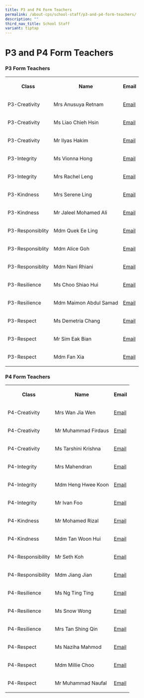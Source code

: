 ```yaml
---
title: P3 and P4 Form Teachers
permalink: /about-cps/school-staff/p3-and-p4-form-teachers/
description: ""
third_nav_title: School Staff
variant: tiptap
---
```

<h1><strong>P3 and P4 Form Teachers</strong></h1>
<h3>P3 Form Teachers</h3>
<table style="minWidth: 75px">
<colgroup>
<col>
<col>
<col>
</colgroup>
<tbody>
<tr>
<th rowspan="1" colspan="1">
<p>Class</p>
</th>
<th rowspan="1" colspan="1">
<p>Name</p>
</th>
<th rowspan="1" colspan="1">
<p>Email</p>
</th>
</tr>
<tr>
<td rowspan="1" colspan="1">
<p>P3-Creativity</p>
</td>
<td rowspan="1" colspan="1">
<p>Mrs Anusuya Retnam</p>
</td>
<td rowspan="1" colspan="1">
<p><a href="mailto:ramasamy_anusuya@moe.edu.sg" rel="noopener noreferrer nofollow" target="_blank">Email</a>
</p>
</td>
</tr>
<tr>
<td rowspan="1" colspan="1">
<p>P3-Creativity</p>
</td>
<td rowspan="1" colspan="1">
<p>Ms Liao Chieh Hsin</p>
</td>
<td rowspan="1" colspan="1">
<p><a href="mailto:liao_chieh_hsin@moe.edu.sg" rel="noopener noreferrer nofollow" target="_blank">Email</a>
</p>
</td>
</tr>
<tr>
<td rowspan="1" colspan="1">
<p>P3-Creativity</p>
</td>
<td rowspan="1" colspan="1">
<p>Mr Ilyas Hakim</p>
</td>
<td rowspan="1" colspan="1">
<p><a href="mailto:ilyas_hakim_jamaludin@moe.edu.sg" rel="noopener noreferrer nofollow" target="_blank">Email</a>
</p>
</td>
</tr>
<tr>
<td rowspan="1" colspan="1">
<p>P3-Integrity</p>
</td>
<td rowspan="1" colspan="1">
<p>Ms Vionna Hong</p>
</td>
<td rowspan="1" colspan="1">
<p><a href="mailto:hong_yi_ni_vionna@moe.edu.sg" rel="noopener noreferrer nofollow" target="_blank">Email</a>
</p>
</td>
</tr>
<tr>
<td rowspan="1" colspan="1">
<p>P3-Integrity</p>
</td>
<td rowspan="1" colspan="1">
<p>Mrs Rachel Leng</p>
</td>
<td rowspan="1" colspan="1">
<p><a href="mailto:rachel_leng_yhih_huua@moe.edu.sg" rel="noopener noreferrer nofollow" target="_blank">Email</a>
</p>
</td>
</tr>
<tr>
<td rowspan="1" colspan="1">
<p>P3-Kindness</p>
</td>
<td rowspan="1" colspan="1">
<p>Mrs Serene Ling</p>
</td>
<td rowspan="1" colspan="1">
<p><a href="mailto:serene_wong_hui_boon@moe.edu.sg" rel="noopener noreferrer nofollow" target="_blank">Email</a>
</p>
</td>
</tr>
<tr>
<td rowspan="1" colspan="1">
<p>P3-Kindness</p>
</td>
<td rowspan="1" colspan="1">
<p>Mr Jaleel Mohamed Ali</p>
</td>
<td rowspan="1" colspan="1">
<p><a href="mailto:jaleel_mohamed_ali@moe.edu.sg" rel="noopener noreferrer nofollow" target="_blank">Email</a>
</p>
</td>
</tr>
<tr>
<td rowspan="1" colspan="1">
<p>P3-Responsiblity</p>
</td>
<td rowspan="1" colspan="1">
<p>Mdm Quek Ee Ling</p>
</td>
<td rowspan="1" colspan="1">
<p><a href="mailto:quek_ee_ling@moe.edu.sg" rel="noopener noreferrer nofollow" target="_blank">Email</a>
</p>
</td>
</tr>
<tr>
<td rowspan="1" colspan="1">
<p>P3-Responsiblity</p>
</td>
<td rowspan="1" colspan="1">
<p>Mdm Alice Goh</p>
</td>
<td rowspan="1" colspan="1">
<p><a href="mailto:goh_alice@moe.edu.sg" rel="noopener noreferrer nofollow" target="_blank">Email</a>
</p>
</td>
</tr>
<tr>
<td rowspan="1" colspan="1">
<p>P3-Responsiblity</p>
</td>
<td rowspan="1" colspan="1">
<p>Mdm Nani Rhiani</p>
</td>
<td rowspan="1" colspan="1">
<p><a href="mailto:nani_rhiani_mohd_taib@moe.edu.sg" rel="noopener noreferrer nofollow" target="_blank">Email</a>
</p>
</td>
</tr>
<tr>
<td rowspan="1" colspan="1">
<p>P3-Resilience</p>
</td>
<td rowspan="1" colspan="1">
<p>Ms Choo Shiao Hui</p>
</td>
<td rowspan="1" colspan="1">
<p><a href="mailto:choo_shiao_hui@moe.edu.sg" rel="noopener noreferrer nofollow" target="_blank">Email</a>
</p>
</td>
</tr>
<tr>
<td rowspan="1" colspan="1">
<p>P3-Resilience</p>
</td>
<td rowspan="1" colspan="1">
<p>Mdm Maimon Abdul Samad</p>
</td>
<td rowspan="1" colspan="1">
<p><a href="mailto:maimon_abdul_samad@moe.edu.sg" rel="noopener noreferrer nofollow" target="_blank">Email</a>
</p>
</td>
</tr>
<tr>
<td rowspan="1" colspan="1">
<p>P3-Respect</p>
</td>
<td rowspan="1" colspan="1">
<p>Ms Demetria Chang</p>
</td>
<td rowspan="1" colspan="1">
<p><a href="mailto:demetria_chang@moe.edu.sg" rel="noopener noreferrer nofollow" target="_blank">Email</a>
</p>
</td>
</tr>
<tr>
<td rowspan="1" colspan="1">
<p>P3-Respect</p>
</td>
<td rowspan="1" colspan="1">
<p>Mr Sim Eak Bian</p>
</td>
<td rowspan="1" colspan="1">
<p><a href="mailto:sim_eak_bian@moe.edu.sg" rel="noopener noreferrer nofollow" target="_blank">Email</a>
</p>
</td>
</tr>
<tr>
<td rowspan="1" colspan="1">
<p>P3-Respect</p>
</td>
<td rowspan="1" colspan="1">
<p>Mdm Fan Xia</p>
</td>
<td rowspan="1" colspan="1">
<p><a href="mailto:fan_xia@moe.edu.sg" rel="noopener noreferrer nofollow" target="_blank">Email</a>
</p>
</td>
</tr>
</tbody>
</table>
<h3>P4 Form Teachers</h3>
<table style="minWidth: 75px">
<colgroup>
<col>
<col>
<col>
</colgroup>
<tbody>
<tr>
<th rowspan="1" colspan="1">
<p>Class</p>
</th>
<th rowspan="1" colspan="1">
<p>Name</p>
</th>
<th rowspan="1" colspan="1">
<p>Email</p>
</th>
</tr>
<tr>
<td rowspan="1" colspan="1">
<p>P4-Creativity</p>
</td>
<td rowspan="1" colspan="1">
<p>Mrs Wan Jia Wen</p>
</td>
<td rowspan="1" colspan="1">
<p><a href="mailto:toh_jia_wen@moe.edu.sg" rel="noopener noreferrer nofollow" target="_blank">Email</a>
</p>
</td>
</tr>
<tr>
<td rowspan="1" colspan="1">
<p>P4-Creativity</p>
</td>
<td rowspan="1" colspan="1">
<p>Mr Muhammad Firdaus</p>
</td>
<td rowspan="1" colspan="1">
<p><a href="mailto:muhammad_firdaus_nasirjaya@moe.edu.sg" rel="noopener noreferrer nofollow" target="_blank">Email</a>
</p>
</td>
</tr>
<tr>
<td rowspan="1" colspan="1">
<p>P4-Creativity</p>
</td>
<td rowspan="1" colspan="1">
<p>Ms Tarshini Krishna</p>
</td>
<td rowspan="1" colspan="1">
<p><a href="mailto:tarshini_krishna@moe.edu.sg" rel="noopener noreferrer nofollow" target="_blank">Email</a>
</p>
</td>
</tr>
<tr>
<td rowspan="1" colspan="1">
<p>P4-Integrity</p>
</td>
<td rowspan="1" colspan="1">
<p>Mrs Mahendran</p>
</td>
<td rowspan="1" colspan="1">
<p><a href="mailto:a_yoga_shanthi@moe.edu.sg" rel="noopener noreferrer nofollow" target="_blank">Email</a>
</p>
</td>
</tr>
<tr>
<td rowspan="1" colspan="1">
<p>P4-Integrity</p>
</td>
<td rowspan="1" colspan="1">
<p>Mdm Heng Hwee Koon</p>
</td>
<td rowspan="1" colspan="1">
<p><a href="mailto:heng_hwee_koon_a@moe.edu.sg" rel="noopener noreferrer nofollow" target="_blank">Email</a>
</p>
</td>
</tr>
<tr>
<td rowspan="1" colspan="1">
<p>P4-Integrity</p>
</td>
<td rowspan="1" colspan="1">
<p>Mr Ivan Foo</p>
</td>
<td rowspan="1" colspan="1">
<p><a href="mailto:foo_yong_chin_ivan@moe.edu.sg" rel="noopener noreferrer nofollow" target="_blank">Email</a>
</p>
</td>
</tr>
<tr>
<td rowspan="1" colspan="1">
<p>P4-Kindness</p>
</td>
<td rowspan="1" colspan="1">
<p>Mr Mohamed Rizal</p>
</td>
<td rowspan="1" colspan="1">
<p><a href="mailto:mohamed_rizal_abdul_aziz@moe.edu.sg" rel="noopener noreferrer nofollow" target="_blank">Email</a>
</p>
</td>
</tr>
<tr>
<td rowspan="1" colspan="1">
<p>P4-Kindness</p>
</td>
<td rowspan="1" colspan="1">
<p>Mdm Tan Woon Hui</p>
</td>
<td rowspan="1" colspan="1">
<p><a href="mailto:tan_woon_hui@moe.edu.sg" rel="noopener noreferrer nofollow" target="_blank">Email</a>
</p>
</td>
</tr>
<tr>
<td rowspan="1" colspan="1">
<p>P4-Responsibility</p>
</td>
<td rowspan="1" colspan="1">
<p>Mr Seth Koh</p>
</td>
<td rowspan="1" colspan="1">
<p><a href="mailto:koh_choon_kee@moe.edu.sg" rel="noopener noreferrer nofollow" target="_blank">Email</a>
</p>
</td>
</tr>
<tr>
<td rowspan="1" colspan="1">
<p>P4-Responsibility</p>
</td>
<td rowspan="1" colspan="1">
<p>Mdm Jiang Jian</p>
</td>
<td rowspan="1" colspan="1">
<p><a href="mailto:jiang_jian@moe.edu.sg" rel="noopener noreferrer nofollow" target="_blank">Email</a>
</p>
</td>
</tr>
<tr>
<td rowspan="1" colspan="1">
<p>P4-Resilience</p>
</td>
<td rowspan="1" colspan="1">
<p>Ms Ng Ting Ting</p>
</td>
<td rowspan="1" colspan="1">
<p><a href="mailto:ng_ting_ting_a@moe.edu.sg" rel="noopener noreferrer nofollow" target="_blank">Email</a>
</p>
</td>
</tr>
<tr>
<td rowspan="1" colspan="1">
<p>P4-Resilience</p>
</td>
<td rowspan="1" colspan="1">
<p>Ms Snow Wong</p>
</td>
<td rowspan="1" colspan="1">
<p><a href="mailto:snow_wong@moe.edu.sg" rel="noopener noreferrer nofollow" target="_blank">Email</a>
</p>
</td>
</tr>
<tr>
<td rowspan="1" colspan="1">
<p>P4-Resilience</p>
</td>
<td rowspan="1" colspan="1">
<p>Mrs Tan Shing Qin</p>
</td>
<td rowspan="1" colspan="1">
<p><a href="mailto:loy_shing_qin@moe.edu.sg" rel="noopener noreferrer nofollow" target="_blank">Email</a>
</p>
</td>
</tr>
<tr>
<td rowspan="1" colspan="1">
<p>P4-Respect</p>
</td>
<td rowspan="1" colspan="1">
<p>Ms Naziha Mahmod</p>
</td>
<td rowspan="1" colspan="1">
<p><a href="mailto:naziha_mahmod@moe.edu.sg" rel="noopener noreferrer nofollow" target="_blank">Email</a>
</p>
</td>
</tr>
<tr>
<td rowspan="1" colspan="1">
<p>P4-Respect</p>
</td>
<td rowspan="1" colspan="1">
<p>Mdm Millie Choo</p>
</td>
<td rowspan="1" colspan="1">
<p><a href="mailto:choo_poh_hong_millie@moe.edu.sg" rel="noopener noreferrer nofollow" target="_blank">Email</a>
</p>
</td>
</tr>
<tr>
<td rowspan="1" colspan="1">
<p>P4-Respect</p>
</td>
<td rowspan="1" colspan="1">
<p>Mr Muhammad Naufal</p>
</td>
<td rowspan="1" colspan="1">
<p><a href="mailto:muhammad_naufal_haji_ariffin@moe.edu.sg" rel="noopener noreferrer nofollow" target="_blank">Email</a>
</p>
</td>
</tr>
</tbody>
</table>
<p></p>
